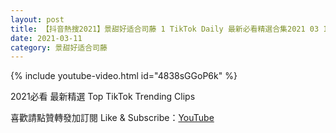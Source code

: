```yaml
---
layout: post
title: 【抖音熱搜2021】景甜好适合司藤 1 TikTok Daily 最新必看精選合集2021 03 11
date: 2021-03-11
category: 景甜好适合司藤
---
```


{% include youtube-video.html id="4838sGGoP6k" %}

2021必看 最新精選 Top TikTok Trending Clips

喜歡請點贊轉發加訂閱 Like & Subscribe：[YouTube](https://www.youtube.com/channel/UCAoR7VcanIPd04uEq_GIylA/videos)

